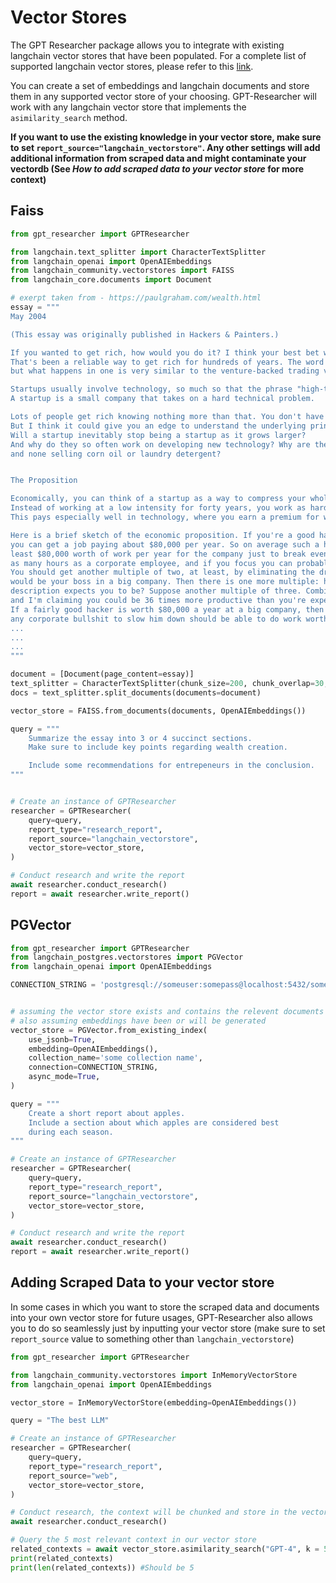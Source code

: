 # Vector Stores

The GPT Researcher package allows you to integrate with existing langchain vector stores that have been populated.
For a complete list of supported langchain vector stores, please refer to this [link](https://python.langchain.com/v0.2/docs/integrations/vectorstores/).

You can create a set of embeddings and langchain documents and store them in any supported vector store of your choosing.
GPT-Researcher will work with any langchain vector store that implements the `asimilarity_search` method.

**If you want to use the existing knowledge in your vector store, make sure to set `report_source="langchain_vectorstore"`. Any other settings will add additional information from scraped data and might contaminate your vectordb (See _How to add scraped data to your vector store_ for more context)**

## Faiss
```python
from gpt_researcher import GPTResearcher

from langchain.text_splitter import CharacterTextSplitter
from langchain_openai import OpenAIEmbeddings
from langchain_community.vectorstores import FAISS
from langchain_core.documents import Document

# exerpt taken from - https://paulgraham.com/wealth.html
essay = """
May 2004

(This essay was originally published in Hackers & Painters.)

If you wanted to get rich, how would you do it? I think your best bet would be to start or join a startup.
That's been a reliable way to get rich for hundreds of years. The word "startup" dates from the 1960s,
but what happens in one is very similar to the venture-backed trading voyages of the Middle Ages.

Startups usually involve technology, so much so that the phrase "high-tech startup" is almost redundant.
A startup is a small company that takes on a hard technical problem.

Lots of people get rich knowing nothing more than that. You don't have to know physics to be a good pitcher.
But I think it could give you an edge to understand the underlying principles. Why do startups have to be small?
Will a startup inevitably stop being a startup as it grows larger?
And why do they so often work on developing new technology? Why are there so many startups selling new drugs or computer software,
and none selling corn oil or laundry detergent?


The Proposition

Economically, you can think of a startup as a way to compress your whole working life into a few years.
Instead of working at a low intensity for forty years, you work as hard as you possibly can for four.
This pays especially well in technology, where you earn a premium for working fast.

Here is a brief sketch of the economic proposition. If you're a good hacker in your mid twenties,
you can get a job paying about $80,000 per year. So on average such a hacker must be able to do at
least $80,000 worth of work per year for the company just to break even. You could probably work twice
as many hours as a corporate employee, and if you focus you can probably get three times as much done in an hour.[1]
You should get another multiple of two, at least, by eliminating the drag of the pointy-haired middle manager who
would be your boss in a big company. Then there is one more multiple: how much smarter are you than your job
description expects you to be? Suppose another multiple of three. Combine all these multipliers,
and I'm claiming you could be 36 times more productive than you're expected to be in a random corporate job.[2]
If a fairly good hacker is worth $80,000 a year at a big company, then a smart hacker working very hard without 
any corporate bullshit to slow him down should be able to do work worth about $3 million a year.
...
...
...
"""

document = [Document(page_content=essay)]
text_splitter = CharacterTextSplitter(chunk_size=200, chunk_overlap=30, separator="\n")
docs = text_splitter.split_documents(documents=document)

vector_store = FAISS.from_documents(documents, OpenAIEmbeddings())

query = """
    Summarize the essay into 3 or 4 succinct sections.
    Make sure to include key points regarding wealth creation.

    Include some recommendations for entrepeneurs in the conclusion.
"""


# Create an instance of GPTResearcher
researcher = GPTResearcher(
    query=query,
    report_type="research_report",
    report_source="langchain_vectorstore",
    vector_store=vector_store,
)

# Conduct research and write the report
await researcher.conduct_research()
report = await researcher.write_report()
```


## PGVector
```python
from gpt_researcher import GPTResearcher
from langchain_postgres.vectorstores import PGVector
from langchain_openai import OpenAIEmbeddings

CONNECTION_STRING = 'postgresql://someuser:somepass@localhost:5432/somedatabase'


# assuming the vector store exists and contains the relevent documents
# also assuming embeddings have been or will be generated
vector_store = PGVector.from_existing_index(
    use_jsonb=True,
    embedding=OpenAIEmbeddings(),
    collection_name='some collection name',
    connection=CONNECTION_STRING,
    async_mode=True,
)

query = """
    Create a short report about apples.
    Include a section about which apples are considered best
    during each season.
"""

# Create an instance of GPTResearcher
researcher = GPTResearcher(
    query=query,
    report_type="research_report",
    report_source="langchain_vectorstore",
    vector_store=vector_store, 
)

# Conduct research and write the report
await researcher.conduct_research()
report = await researcher.write_report()
```
## Adding Scraped Data to your vector store

In some cases in which you want to store the scraped data and documents into your own vector store for future usages, GPT-Researcher also allows you to do so seamlessly just by inputting your vector store (make sure to set `report_source` value to something other than `langchain_vectorstore`)

```python
from gpt_researcher import GPTResearcher

from langchain_community.vectorstores import InMemoryVectorStore
from langchain_openai import OpenAIEmbeddings

vector_store = InMemoryVectorStore(embedding=OpenAIEmbeddings())

query = "The best LLM"

# Create an instance of GPTResearcher
researcher = GPTResearcher(
    query=query,
    report_type="research_report",
    report_source="web",
    vector_store=vector_store, 
)

# Conduct research, the context will be chunked and store in the vector_store
await researcher.conduct_research()

# Query the 5 most relevant context in our vector store
related_contexts = await vector_store.asimilarity_search("GPT-4", k = 5) 
print(related_contexts)
print(len(related_contexts)) #Should be 5 
```